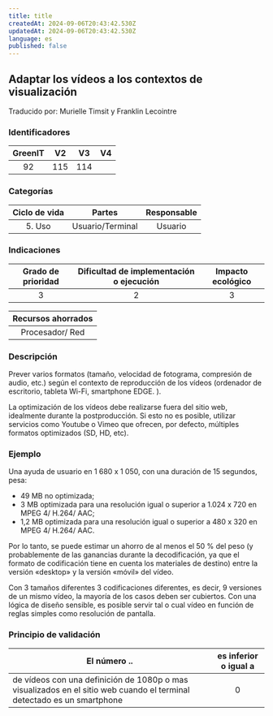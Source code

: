 ```yaml
---
title: title
createdAt: 2024-09-06T20:43:42.530Z
updatedAt: 2024-09-06T20:43:42.530Z
language: es
published: false
---
```

## Adaptar los vídeos a los contextos de visualización
Traducido por: Murielle Timsit y Franklin Lecointre

### Identificadores

| GreenIT |  V2  |  V3  |  V4  |
|:-------:|:----:|:----:|:----:|
|   92   |  115 |  114 |  	|

### Categorías

| Ciclo de vida | Partes | Responsable |
|:---------:|:----:|:----:|
| 5. Uso | Usuario/Terminal | Usuario |

### Indicaciones

| Grado de prioridad   | Dificultad de implementación o ejecución | Impacto ecológico   |
|:-------------------:|:-------------------------:|:---------------------:|
| 3 | 2 | 3 |

| Recursos ahorrados |
|:----------------------------------------------------------:|
| Procesador/ Red  |

### Descripción

Prever varios formatos (tamaño, velocidad de fotograma, compresión de audio, etc.) según el contexto de reproducción de los vídeos (ordenador de escritorio, tableta Wi-Fi, smartphone EDGE. ).

La optimización de los vídeos debe realizarse fuera del sitio web, idealmente durante la postproducción. Si esto no es posible, utilizar servicios como Youtube o Vimeo que ofrecen, por defecto, múltiples formatos optimizados (SD, HD, etc).

### Ejemplo

Una ayuda de usuario en 1 680 x 1 050, con una duración de 15 segundos, pesa:
 - 49 MB no optimizada;
 - 3 MB optimizada para una resolución igual o superior a 1.024 x 720 en MPEG 4/ H.264/ AAC;
 - 1,2 MB optimizada para una resolución igual o superior a 480 x 320 en MPEG 4/ H.264/ AAC.

Por lo tanto, se puede estimar un ahorro de al menos el 50 % del peso (y probablemente de las ganancias durante la decodificación, ya que el formato de codificación tiene en cuenta los materiales de destino) entre la versión «desktop» y la versión «móvil» del vídeo.

Con 3 tamaños diferentes 3 codificaciones diferentes, es decir, 9 versiones de un mismo vídeo, la mayoría de los casos deben ser cubiertos. Con una lógica de diseño sensible, es posible servir tal o cual vídeo en función de reglas simples como resolución de pantalla.

### Principio de validación

| El número ..   | es inferior o igual a   |  
|-------------------|:-------------------------:|
| de vídeos con una definición de 1080p o mas visualizados en el sitio web cuando el terminal detectado es un smartphone  |  0 |


